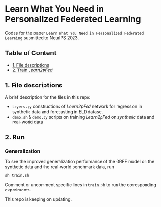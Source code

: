 # Learn What You Need in Personalized Federated Learning
Codes for the paper `Learn What You Need in Personalized Federated Learning` submitted to NeurIPS 2023.



## Table of Content
  - [1. File descriptions](#1file-descriptions)
  - [2. Train *Learn2pFed*](#2train)

## 1. File descriptions

A brief description for the files in this repo:
- `Layers.py` constructions of *Learn2pFed* network for regression in synthetic data and forecasting in ELD dataset
- `demo.sh` & `demo.py` scripts on training *Learn2pFed* on *synthetic* data and real-world data

## 2. Run

### Generalization

To see the improved generalization performance of the GRFF model on the synthetic data and the real-world benchmark data, run
```
sh train.sh
```
Comment or uncomment specific lines in `train.sh` to run the corresponding experiments.



This repo is keeping on updating.
